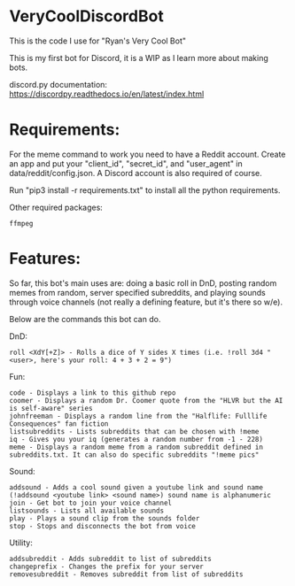# VeryCoolDiscordBot
This is the code I use for "Ryan's Very Cool Bot"

This is my first bot for Discord, it is a WIP as I learn more about making bots.

discord.py documentation: https://discordpy.readthedocs.io/en/latest/index.html

# Requirements:
  For the meme command to work you need to have a Reddit account. Create an app and put your "client_id", "secret_id", and "user_agent" in data/reddit/config.json. A Discord account is also required of course.
  
  Run "pip3 install -r requirements.txt" to install all the python requirements.

  Other required packages:

    ffmpeg

# Features:
  
  So far, this bot's main uses are: doing a basic roll in DnD, posting random memes from random, server specified subreddits, and playing sounds through voice channels (not really a defining feature, but it's there so w/e). 

  Below are the commands this bot can do.

  DnD:
  
    roll <XdY[+Z]> - Rolls a dice of Y sides X times (i.e. !roll 3d4 "<user>, here's your roll: 4 + 3 + 2 = 9")
    
  Fun:
  
    code - Displays a link to this github repo
    coomer - Displays a random Dr. Coomer quote from the "HLVR but the AI is self-aware" series
    johnfreeman - Displays a random line from the "Halflife: Fulllife Consequences" fan fiction
    listsubreddits - Lists subreddits that can be chosen with !meme
    iq - Gives you your iq (generates a random number from -1 - 228)
    meme - Displays a random meme from a random subreddit defined in subreddits.txt. It can also do specific subreddits "!meme pics"
    
   Sound:
 
    addsound - Adds a cool sound given a youtube link and sound name (!addsound <youtube link> <sound name>) sound name is alphanumeric
    join - Get bot to join your voice channel
    listsounds - Lists all available sounds
    play - Plays a sound clip from the sounds folder
    stop - Stops and disconnects the bot from voice
  
  Utility:
  
    addsubreddit - Adds subreddit to list of subreddits
    changeprefix - Changes the prefix for your server
    removesubreddit - Removes subreddit from list of subreddits